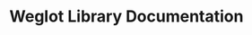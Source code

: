 ---
title: Weglot Library Documentation

language_tabs: # must be one of https://git.io/vQNgJ
  - shell
  - php

toc_footers:
  - <a href="https://dashboard.weglot.com/register">Register for a Weglot API Key</a>
  - <a href="https://github.com/weglot">Documentation by Weglot</a>

includes:
  - introduction
  - authentification
  - endpoints/header
  - endpoints/translate
  - endpoints/status
  - resources/header
  - resources/bottype
  - resources/wordtype
  - parser
  - caching

search: true
---